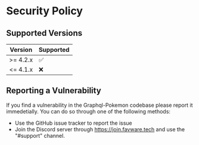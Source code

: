 # Security Policy

## Supported Versions

| Version  | Supported          |
| -------- | ------------------ |
| >= 4.2.x | :white_check_mark: |
| <= 4.1.x | :x:                |

## Reporting a Vulnerability

If you find a vulnerability in the Graphql-Pokemon codebase please report it immedetially. You can do so through one of the following methods:

- Use the GitHub issue tracker to report the issue
- Join the Discord server through https://join.favware.tech and use the "#support" channel.
